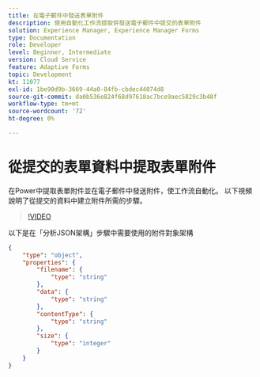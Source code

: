 ```yaml
---
title: 在電子郵件中發送表單附件
description: 使用自動化工作流提取併發送電子郵件中提交的表單附件
solution: Experience Manager, Experience Manager Forms
type: Documentation
role: Developer
level: Beginner, Intermediate
version: Cloud Service
feature: Adaptive Forms
topic: Development
kt: 11077
exl-id: 1be90d9b-3669-44a0-84fb-cbdec44074d8
source-git-commit: da0b536e824f68d97618ac7bce9aec5829c3b48f
workflow-type: tm+mt
source-wordcount: '72'
ht-degree: 0%

---
```


# 從提交的表單資料中提取表單附件

在Power中提取表單附件並在電子郵件中發送附件，使工作流自動化。
以下視頻說明了從提交的資料中建立附件所需的步驟。
>[!VIDEO](https://video.tv.adobe.com/v/3409017?quality=12&learn=on)

以下是在「分析JSON架構」步驟中需要使用的附件對象架構

```json
{
    "type": "object",
    "properties": {
        "filename": {
            "type": "string"
        },
        "data": {
            "type": "string"
        },
        "contentType": {
            "type": "string"
        },
        "size": {
            "type": "integer"
        }
    }
}
```
